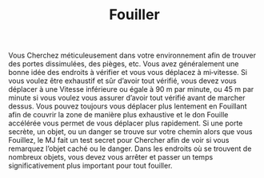 ﻿---
title: Fouiller
titleEn: Search
id: TiNDYUGlMmxzxBYU
group: actions
---
<p>Vous Cherchez méticuleusement dans votre environnement afin de trouver des portes dissimulées, des pièges, etc. Vous avez généralement une bonne idée des endroits à vérifier et vous vous déplacez à mi‑vitesse. Si vous voulez être exhaustif et sûr d’avoir tout vérifié, vous devez vous déplacer à une Vitesse inférieure ou égale à 90 m par minute, ou 45 m par minute si vous voulez vous assurer d’avoir tout vérifié avant de marcher dessus. Vous pouvez toujours vous déplacer plus lentement en Fouillant afin de couvrir la zone de manière plus exhaustive et le don Fouille accélérée vous permet de vous déplacer plus rapidement. Si une porte secrète, un objet, ou un danger se trouve sur votre chemin alors que vous Fouillez, le MJ fait un test secret pour Chercher afin de voir si vous remarquez l’objet caché ou le danger. Dans les endroits où se trouvent de nombreux objets, vous devez vous arrêter et passer un temps significativement plus important pour tout fouiller.</p>
